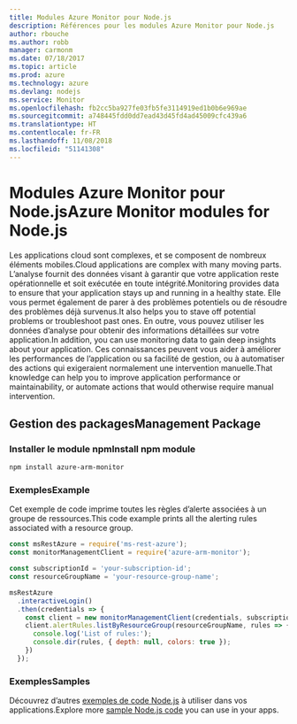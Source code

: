 ```yaml
---
title: Modules Azure Monitor pour Node.js
description: Références pour les modules Azure Monitor pour Node.js
author: rbouche
ms.author: robb
manager: carmonm
ms.date: 07/18/2017
ms.topic: article
ms.prod: azure
ms.technology: azure
ms.devlang: nodejs
ms.service: Monitor
ms.openlocfilehash: fb2cc5ba927fe03fb5fe3114919ed1b0b6e969ae
ms.sourcegitcommit: a748445fdd0dd7ead43d45fd4ad45009cfc439a6
ms.translationtype: HT
ms.contentlocale: fr-FR
ms.lasthandoff: 11/08/2018
ms.locfileid: "51141308"
---
```

# <a name="azure-monitor-modules-for-nodejs"></a><span data-ttu-id="a2e52-103">Modules Azure Monitor pour Node.js</span><span class="sxs-lookup"><span data-stu-id="a2e52-103">Azure Monitor modules for Node.js</span></span>

<span data-ttu-id="a2e52-104">Les applications cloud sont complexes, et se composent de nombreux éléments mobiles.</span><span class="sxs-lookup"><span data-stu-id="a2e52-104">Cloud applications are complex with many moving parts.</span></span> <span data-ttu-id="a2e52-105">L’analyse fournit des données visant à garantir que votre application reste opérationnelle et soit exécutée en toute intégrité.</span><span class="sxs-lookup"><span data-stu-id="a2e52-105">Monitoring provides data to ensure that your application stays up and running in a healthy state.</span></span> <span data-ttu-id="a2e52-106">Elle vous permet également de parer à des problèmes potentiels ou de résoudre des problèmes déjà survenus.</span><span class="sxs-lookup"><span data-stu-id="a2e52-106">It also helps you to stave off potential problems or troubleshoot past ones.</span></span> <span data-ttu-id="a2e52-107">En outre, vous pouvez utiliser les données d’analyse pour obtenir des informations détaillées sur votre application.</span><span class="sxs-lookup"><span data-stu-id="a2e52-107">In addition, you can use monitoring data to gain deep insights about your application.</span></span> <span data-ttu-id="a2e52-108">Ces connaissances peuvent vous aider à améliorer les performances de l’application ou sa facilité de gestion, ou à automatiser des actions qui exigeraient normalement une intervention manuelle.</span><span class="sxs-lookup"><span data-stu-id="a2e52-108">That knowledge can help you to improve application performance or maintainability, or automate actions that would otherwise require manual intervention.</span></span>

## <a name="management-package"></a><span data-ttu-id="a2e52-109">Gestion des packages</span><span class="sxs-lookup"><span data-stu-id="a2e52-109">Management Package</span></span>

### <a name="install-npm-module"></a><span data-ttu-id="a2e52-110">Installer le module npm</span><span class="sxs-lookup"><span data-stu-id="a2e52-110">Install npm module</span></span>

```bash
npm install azure-arm-monitor
```

### <a name="example"></a><span data-ttu-id="a2e52-111">Exemples</span><span class="sxs-lookup"><span data-stu-id="a2e52-111">Example</span></span>

<span data-ttu-id="a2e52-112">Cet exemple de code imprime toutes les règles d’alerte associées à un groupe de ressources.</span><span class="sxs-lookup"><span data-stu-id="a2e52-112">This code example prints all the alerting rules associated with a resource group.</span></span>

```javascript
const msRestAzure = require('ms-rest-azure');
const monitorManagementClient = require('azure-arm-monitor');

const subscriptionId = 'your-subscription-id';
const resourceGroupName = 'your-resource-group-name';

msRestAzure
  .interactiveLogin()
  .then(credentials => {
    const client = new monitorManagementClient(credentials, subscriptionId);
    client.alertRules.listByResourceGroup(resourceGroupName, rules => {
      console.log('List of rules:');
      console.dir(rules, { depth: null, colors: true });
    })
  });
```

### <a name="samples"></a><span data-ttu-id="a2e52-113">Exemples</span><span class="sxs-lookup"><span data-stu-id="a2e52-113">Samples</span></span>

<span data-ttu-id="a2e52-114">Découvrez d’autres [exemples de code Node.js](https://azure.microsoft.com/resources/samples/?platform=nodejs) à utiliser dans vos applications.</span><span class="sxs-lookup"><span data-stu-id="a2e52-114">Explore more [sample Node.js code](https://azure.microsoft.com/resources/samples/?platform=nodejs) you can use in your apps.</span></span>
